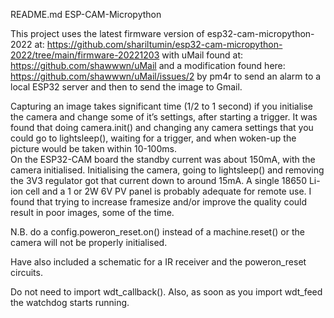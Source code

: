 README.md 
ESP-CAM-Micropython

This project uses the latest firmware version of esp32-cam-micropython-2022 at:
https://github.com/shariltumin/esp32-cam-micropython-2022/tree/main/firmware-20221203
with uMail found at:
https://github.com/shawwwn/uMail
and a modification found here:
https://github.com/shawwwn/uMail/issues/2 by pm4r
to send an alarm to a local ESP32 server and then to send the image to Gmail.

Capturing an image takes significant time (1/2 to 1 second) if you initialise the camera and change some of it’s settings, after starting a trigger.
It was found that doing camera.init() and changing any camera settings that you could go to lightsleep(), waiting for a trigger, and when woken-up the picture would be taken within 10-100ms.  
On the ESP32-CAM board the standby current was about 150mA, with the camera initialised.  Initialising the camera, going to lightsleep() and removing the 3V3 regulator got that current down to around 15mA.
A single 18650 Li-ion cell and a 1 or 2W 6V PV panel is probably adequate for remote use.
I found that trying to increase framesize and/or improve the quality could result in poor images, some of the time.

N.B.  do a config.poweron_reset.on() instead of a machine.reset() or the camera will not be properly initialised.

Have also included a schematic for a IR receiver and the poweron_reset circuits.

Do not need to import wdt_callback().  Also, as soon as you import wdt_feed the watchdog starts running.
 
